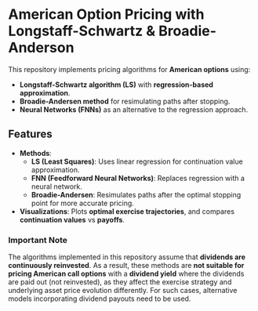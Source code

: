 # American Option Pricing with Longstaff-Schwartz & Broadie-Anderson

This repository implements pricing algorithms for **American options** using:
- **Longstaff-Schwartz algorithm (LS)** with **regression-based approximation**.
- **Broadie-Andersen method** for resimulating paths after stopping.
- **Neural Networks (FNNs)** as an alternative to the regression approach.

## Features

- **Methods**: 
  - **LS (Least Squares)**: Uses linear regression for continuation value approximation.
  - **FNN (Feedforward Neural Networks)**: Replaces regression with a neural network.
  - **Broadie-Andersen**: Resimulates paths after the optimal stopping point for more accurate pricing.
- **Visualizations**: Plots **optimal exercise trajectories**, and compares **continuation values** vs **payoffs**.

### **Important Note**

The algorithms implemented in this repository assume that **dividends are continuously reinvested**. As a result, these methods are **not suitable for pricing American call options** with a **dividend yield** where the dividends are paid out (not reinvested), as they affect the exercise strategy and underlying asset price evolution differently. For such cases, alternative models incorporating dividend payouts need to be used.
